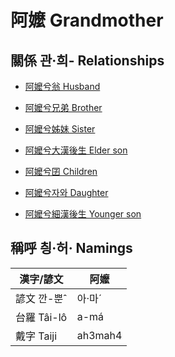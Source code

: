 # 阿嬤 Grandmother

## 關係 관·희- Relationships

- [阿嬤兮翁 Husband](member8.md)

- [阿嬤兮兄弟 Brother](member31.md)

- [阿嬤兮姊妹 Sister](member32.md)

- [阿嬤兮大漢後生 Elder son](member10.md)

- [阿嬤兮囝 Children](member2.md)

- [阿嬤兮자와 Daughter](member12.md)

- [阿嬤兮細漢後生 Younger son](member11.md)



## 稱呼 칑·허· Namings

漢字/諺文 | 阿嬤
--- | ---
諺文 깐-뿐ˆ | 아·마ˊ
台羅 Tâi-lô | a-má
戴字 Taiji | ah3mah4


